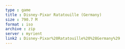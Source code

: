 ```yaml
---
type : game
title : Disney-Pixar Ratatouille (Germany)
size : 790.7 M
format : iso
archive : zip
server : myrient
link2 : Disney-Pixar%20Ratatouille%20%28Germany%29
---
```

